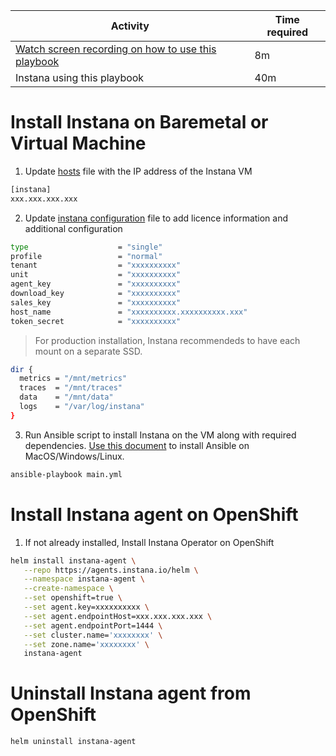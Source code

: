 |Activity|Time required|
|---|---|
|[Watch screen recording on how to use this playbook](https://ibm.box.com/s/ugn866sudhv0edm0mbhdgr5mymi6yoeb)|8m|
|Instana using this playbook|40m|


Install Instana on Baremetal or Virtual Machine
===============================================

1. Update [hosts](https://github.ibm.com/Bhavesh-Patel/instana/blob/master/hosts) file with the IP address of the Instana VM

```bash
[instana]
xxx.xxx.xxx.xxx
```

2. Update [instana configuration](https://github.ibm.com/Bhavesh-Patel/instana/blob/master/roles/instana/templates/settings.hcl.j2) file to add licence information and additional configuration

```bash
type                    = "single"
profile                 = "normal"
tenant                  = "xxxxxxxxxx"
unit                    = "xxxxxxxxxx"
agent_key               = "xxxxxxxxxx"
download_key            = "xxxxxxxxxx"
sales_key               = "xxxxxxxxxx"
host_name               = "xxxxxxxxxx.xxxxxxxxxx.xxx"
token_secret            = "xxxxxxxxxx"
```

> For production installation, Instana recommendeds to have each mount on a separate SSD.
```bash
dir {
  metrics = "/mnt/metrics"
  traces  = "/mnt/traces"
  data    = "/mnt/data"
  logs    = "/var/log/instana"
}
```

3. Run Ansible script to install Instana on the VM along with required dependencies. [Use this document](https://docs.ansible.com/ansible/latest/installation_guide/intro_installation.html) to install Ansible on MacOS/Windows/Linux.

```bash
ansible-playbook main.yml
```

Install Instana agent on OpenShift
==================================

1. If not already installed, Install Instana Operator on OpenShift

```bash
helm install instana-agent \
   --repo https://agents.instana.io/helm \
   --namespace instana-agent \
   --create-namespace \
   --set openshift=true \
   --set agent.key=xxxxxxxxxx \
   --set agent.endpointHost=xxx.xxx.xxx.xxx \
   --set agent.endpointPort=1444 \
   --set cluster.name='xxxxxxxx' \
   --set zone.name='xxxxxxxx' \
   instana-agent
```

Uninstall Instana agent from OpenShift
======================================

```bash
helm uninstall instana-agent
```
